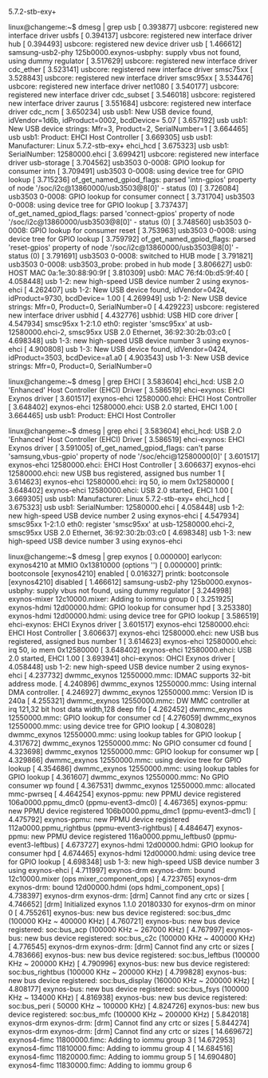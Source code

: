 5.7.2-stb-exy+

linux@changeme:~$ dmesg | grep usb
[    0.393877] usbcore: registered new interface driver usbfs
[    0.394137] usbcore: registered new interface driver hub
[    0.394493] usbcore: registered new device driver usb
[    1.466612] samsung-usb2-phy 125b0000.exynos-usbphy: supply vbus not found, using dummy regulator
[    3.517629] usbcore: registered new interface driver cdc_ether
[    3.523141] usbcore: registered new interface driver smsc75xx
[    3.528843] usbcore: registered new interface driver smsc95xx
[    3.534476] usbcore: registered new interface driver net1080
[    3.540177] usbcore: registered new interface driver cdc_subset
[    3.546018] usbcore: registered new interface driver zaurus
[    3.551684] usbcore: registered new interface driver cdc_ncm
[    3.650234] usb usb1: New USB device found, idVendor=1d6b, idProduct=0002, bcdDevice= 5.07
[    3.657192] usb usb1: New USB device strings: Mfr=3, Product=2, SerialNumber=1
[    3.664465] usb usb1: Product: EHCI Host Controller
[    3.669305] usb usb1: Manufacturer: Linux 5.7.2-stb-exy+ ehci_hcd
[    3.675323] usb usb1: SerialNumber: 12580000.ehci
[    3.699421] usbcore: registered new interface driver usb-storage
[    3.704562] usb3503 0-0008: GPIO lookup for consumer intn
[    3.709491] usb3503 0-0008: using device tree for GPIO lookup
[    3.715236] of_get_named_gpiod_flags: parsed 'intn-gpios' property of node '/soc/i2c@13860000/usb3503@8[0]' - status (0)
[    3.726084] usb3503 0-0008: GPIO lookup for consumer connect
[    3.731704] usb3503 0-0008: using device tree for GPIO lookup
[    3.737437] of_get_named_gpiod_flags: parsed 'connect-gpios' property of node '/soc/i2c@13860000/usb3503@8[0]' - status (0)
[    3.748560] usb3503 0-0008: GPIO lookup for consumer reset
[    3.753963] usb3503 0-0008: using device tree for GPIO lookup
[    3.759792] of_get_named_gpiod_flags: parsed 'reset-gpios' property of node '/soc/i2c@13860000/usb3503@8[0]' - status (0)
[    3.791691] usb3503 0-0008: switched to HUB mode
[    3.791821] usb3503 0-0008: usb3503_probe: probed in hub mode
[    3.806627] usb0: HOST MAC 0a:1e:30:88:90:9f
[    3.810309] usb0: MAC 76:f4:0b:d5:9f:40
[    4.058448] usb 1-2: new high-speed USB device number 2 using exynos-ehci
[    4.262407] usb 1-2: New USB device found, idVendor=0424, idProduct=9730, bcdDevice= 1.00
[    4.269949] usb 1-2: New USB device strings: Mfr=0, Product=0, SerialNumber=0
[    4.429223] usbcore: registered new interface driver usbhid
[    4.432776] usbhid: USB HID core driver
[    4.547934] smsc95xx 1-2:1.0 eth0: register 'smsc95xx' at usb-12580000.ehci-2, smsc95xx USB 2.0 Ethernet, 36:92:30:2b:03:c0
[    4.698348] usb 1-3: new high-speed USB device number 3 using exynos-ehci
[    4.900808] usb 1-3: New USB device found, idVendor=0424, idProduct=3503, bcdDevice=a1.a0
[    4.903543] usb 1-3: New USB device strings: Mfr=0, Product=0, SerialNumber=0

linux@changeme:~$ dmesg | grep EHCI
[    3.583604] ehci_hcd: USB 2.0 'Enhanced' Host Controller (EHCI) Driver
[    3.586519] ehci-exynos: EHCI Exynos driver
[    3.601517] exynos-ehci 12580000.ehci: EHCI Host Controller
[    3.648402] exynos-ehci 12580000.ehci: USB 2.0 started, EHCI 1.00
[    3.664465] usb usb1: Product: EHCI Host Controller

linux@changeme:~$ dmesg | grep ehci
[    3.583604] ehci_hcd: USB 2.0 'Enhanced' Host Controller (EHCI) Driver
[    3.586519] ehci-exynos: EHCI Exynos driver
[    3.591005] of_get_named_gpiod_flags: can't parse 'samsung,vbus-gpio' property of node '/soc/ehci@12580000[0]'
[    3.601517] exynos-ehci 12580000.ehci: EHCI Host Controller
[    3.606637] exynos-ehci 12580000.ehci: new USB bus registered, assigned bus number 1
[    3.614623] exynos-ehci 12580000.ehci: irq 50, io mem 0x12580000
[    3.648402] exynos-ehci 12580000.ehci: USB 2.0 started, EHCI 1.00
[    3.669305] usb usb1: Manufacturer: Linux 5.7.2-stb-exy+ ehci_hcd
[    3.675323] usb usb1: SerialNumber: 12580000.ehci
[    4.058448] usb 1-2: new high-speed USB device number 2 using exynos-ehci
[    4.547934] smsc95xx 1-2:1.0 eth0: register 'smsc95xx' at usb-12580000.ehci-2, smsc95xx USB 2.0 Ethernet, 36:92:30:2b:03:c0
[    4.698348] usb 1-3: new high-speed USB device number 3 using exynos-ehci

linux@changeme:~$ dmesg | grep exynos
[    0.000000] earlycon: exynos4210 at MMIO 0x13810000 (options '')
[    0.000000] printk: bootconsole [exynos4210] enabled
[    0.016327] printk: bootconsole [exynos4210] disabled
[    1.466612] samsung-usb2-phy 125b0000.exynos-usbphy: supply vbus not found, using dummy regulator
[    3.244998] exynos-mixer 12c10000.mixer: Adding to iommu group 0
[    3.251925] exynos-hdmi 12d00000.hdmi: GPIO lookup for consumer hpd
[    3.253380] exynos-hdmi 12d00000.hdmi: using device tree for GPIO lookup
[    3.586519] ehci-exynos: EHCI Exynos driver
[    3.601517] exynos-ehci 12580000.ehci: EHCI Host Controller
[    3.606637] exynos-ehci 12580000.ehci: new USB bus registered, assigned bus number 1
[    3.614623] exynos-ehci 12580000.ehci: irq 50, io mem 0x12580000
[    3.648402] exynos-ehci 12580000.ehci: USB 2.0 started, EHCI 1.00
[    3.693941] ohci-exynos: OHCI Exynos driver
[    4.058448] usb 1-2: new high-speed USB device number 2 using exynos-ehci
[    4.237732] dwmmc_exynos 12550000.mmc: IDMAC supports 32-bit address mode.
[    4.240896] dwmmc_exynos 12550000.mmc: Using internal DMA controller.
[    4.246927] dwmmc_exynos 12550000.mmc: Version ID is 240a
[    4.255321] dwmmc_exynos 12550000.mmc: DW MMC controller at irq 121,32 bit host data width,128 deep fifo
[    4.262452] dwmmc_exynos 12550000.mmc: GPIO lookup for consumer cd
[    4.276059] dwmmc_exynos 12550000.mmc: using device tree for GPIO lookup
[    4.308028] dwmmc_exynos 12550000.mmc: using lookup tables for GPIO lookup
[    4.317672] dwmmc_exynos 12550000.mmc: No GPIO consumer cd found
[    4.323698] dwmmc_exynos 12550000.mmc: GPIO lookup for consumer wp
[    4.329866] dwmmc_exynos 12550000.mmc: using device tree for GPIO lookup
[    4.354686] dwmmc_exynos 12550000.mmc: using lookup tables for GPIO lookup
[    4.361607] dwmmc_exynos 12550000.mmc: No GPIO consumer wp found
[    4.367531] dwmmc_exynos 12550000.mmc: allocated mmc-pwrseq
[    4.464254] exynos-ppmu: new PPMU device registered 106a0000.ppmu_dmc0 (ppmu-event3-dmc0)
[    4.467365] exynos-ppmu: new PPMU device registered 106b0000.ppmu_dmc1 (ppmu-event3-dmc1)
[    4.475792] exynos-ppmu: new PPMU device registered 112a0000.ppmu_rightbus (ppmu-event3-rightbus)
[    4.484647] exynos-ppmu: new PPMU device registered 116a0000.ppmu_leftbus0 (ppmu-event3-leftbus)
[    4.673727] exynos-hdmi 12d00000.hdmi: GPIO lookup for consumer hpd
[    4.674465] exynos-hdmi 12d00000.hdmi: using device tree for GPIO lookup
[    4.698348] usb 1-3: new high-speed USB device number 3 using exynos-ehci
[    4.711997] exynos-drm exynos-drm: bound 12c10000.mixer (ops mixer_component_ops)
[    4.723765] exynos-drm exynos-drm: bound 12d00000.hdmi (ops hdmi_component_ops)
[    4.738397] exynos-drm exynos-drm: [drm] Cannot find any crtc or sizes
[    4.746652] [drm] Initialized exynos 1.1.0 20180330 for exynos-drm on minor 0
[    4.755261] exynos-bus: new bus device registered: soc:bus_dmc (100000 KHz ~ 400000 KHz)
[    4.760721] exynos-bus: new bus device registered: soc:bus_acp (100000 KHz ~ 267000 KHz)
[    4.767997] exynos-bus: new bus device registered: soc:bus_c2c (100000 KHz ~ 400000 KHz)
[    4.776545] exynos-drm exynos-drm: [drm] Cannot find any crtc or sizes
[    4.783666] exynos-bus: new bus device registered: soc:bus_leftbus (100000 KHz ~ 200000 KHz)
[    4.790996] exynos-bus: new bus device registered: soc:bus_rightbus (100000 KHz ~ 200000 KHz)
[    4.799828] exynos-bus: new bus device registered: soc:bus_display (160000 KHz ~ 200000 KHz)
[    4.808177] exynos-bus: new bus device registered: soc:bus_fsys (100000 KHz ~ 134000 KHz)
[    4.816938] exynos-bus: new bus device registered: soc:bus_peri ( 50000 KHz ~ 100000 KHz)
[    4.824726] exynos-bus: new bus device registered: soc:bus_mfc (100000 KHz ~ 200000 KHz)
[    5.842018] exynos-drm exynos-drm: [drm] Cannot find any crtc or sizes
[    5.844274] exynos-drm exynos-drm: [drm] Cannot find any crtc or sizes
[   14.669672] exynos4-fimc 11800000.fimc: Adding to iommu group 3
[   14.672953] exynos4-fimc 11810000.fimc: Adding to iommu group 4
[   14.684516] exynos4-fimc 11820000.fimc: Adding to iommu group 5
[   14.690480] exynos4-fimc 11830000.fimc: Adding to iommu group 6